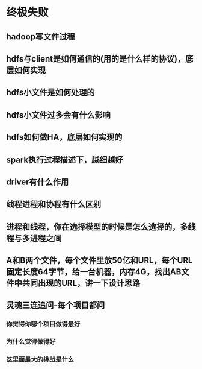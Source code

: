 # 终极失败

## hadoop写文件过程



## hdfs与client是如何通信的(用的是什么样的协议)，底层如何实现

## hdfs小文件是如何处理的

## hdfs小文件过多会有什么影响

## hdfs如何做HA，底层如何实现的

## spark执行过程描述下，越细越好

## driver有什么作用

## 线程进程和协程有什么区别

## 进程和线程，你在选择模型的时候是怎么选择的，多线程与多进程之间

## A和B两个文件，每个文件里放50亿和URL，每个URL固定长度64字节，给一台机器，内存4G，找出AB文件中共同出现的URL，讲一下设计思路

## 灵魂三连追问-每个项目都问

### 你觉得你哪个项目做得最好

### 为什么觉得做得好

### 这里面最大的挑战是什么